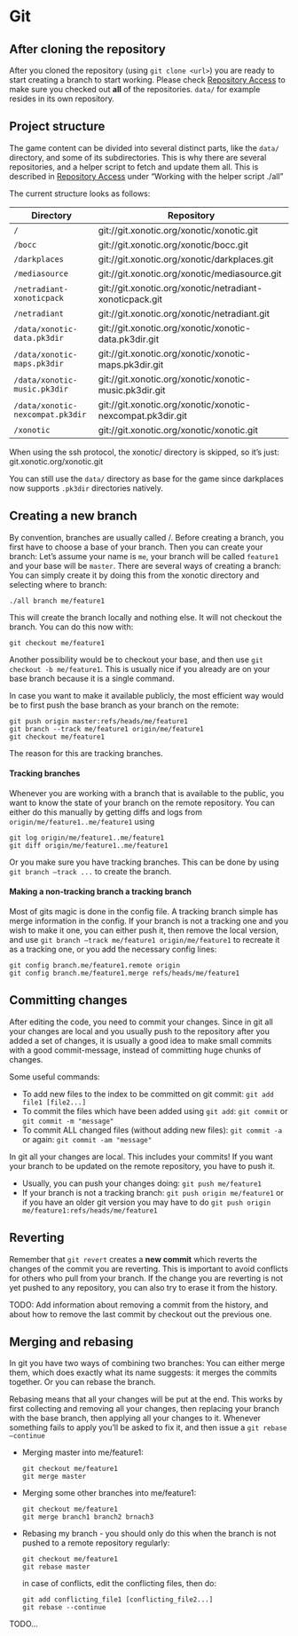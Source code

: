 Git
===

After cloning the repository
----------------------------

After you cloned the repository (using `git clone <url>`) you are ready to start creating a branch to start working.
Please check [Repository Access](Repository_Access) to make sure you checked out **all** of the repositories. `data/` for example resides in its own repository.

Project structure
-----------------

The game content can be divided into several distinct parts, like the `data/` directory, and some of its subdirectories. This is why there are several repositories, and a helper script to fetch and update them all. This is described in [Repository Access](Repository_Access) under “Working with the helper script ./all”

The current structure looks as follows:

| Directory | Repository |
| --------- | ---------- |
|`/`|git://git.xonotic.org/xonotic/xonotic.git|
|`/bocc`|git://git.xonotic.org/xonotic/bocc.git|
|`/darkplaces`|git://git.xonotic.org/xonotic/darkplaces.git|
|`/mediasource`|git://git.xonotic.org/xonotic/mediasource.git|
|`/netradiant-xonoticpack`|git://git.xonotic.org/xonotic/netradiant-xonoticpack.git|
|`/netradiant`|git://git.xonotic.org/xonotic/netradiant.git|
|`/data/xonotic-data.pk3dir`|git://git.xonotic.org/xonotic/xonotic-data.pk3dir.git|
|`/data/xonotic-maps.pk3dir`|git://git.xonotic.org/xonotic/xonotic-maps.pk3dir.git|
|`/data/xonotic-music.pk3dir`|git://git.xonotic.org/xonotic/xonotic-music.pk3dir.git|
|`/data/xonotic-nexcompat.pk3dir`|git://git.xonotic.org/xonotic/xonotic-nexcompat.pk3dir.git|
|`/xonotic`|git://git.xonotic.org/xonotic/xonotic.git|

When using the ssh protocol, the xonotic/ directory is skipped, so it’s just: git.xonotic.org/xonotic.git

You can still use the `data/` directory as base for the game since darkplaces now supports `.pk3dir` directories natively.

Creating a new branch
---------------------

By convention, branches are usually called <yourname>/<branch>.
Before creating a branch, you first have to choose a base of your branch. Then you can create your branch:
Let’s assume your name is `me`, your branch will be called `feature1` and your base will be `master`.
There are several ways of creating a branch:
You can simply create it by doing this from the xonotic directory and selecting where to branch:

    ./all branch me/feature1

This will create the branch locally and nothing else. It will not checkout the branch. You can do this now with:

    git checkout me/feature1

Another possibility would be to checkout your base, and then use `git checkout -b me/feature1`. This is usually nice if you already are on your base branch because it is a single command.

In case you want to make it available publicly, the most efficient way would be to first push the base branch as your branch on the remote:

    git push origin master:refs/heads/me/feature1
    git branch --track me/feature1 origin/me/feature1
    git checkout me/feature1

The reason for this are tracking branches.

#### Tracking branches

Whenever you are working with a branch that is available to the public, you want to know the state of your branch on the remote repository.
You can either do this manually by getting diffs and logs from `origin/me/feature1..me/feature1` using

    git log origin/me/feature1..me/feature1
    git diff origin/me/feature1..me/feature1

Or you make sure you have tracking branches.
This can be done by using `git branch —track ...` to create the branch.

#### Making a non-tracking branch a tracking branch

Most of gits magic is done in the config file. A tracking branch simple has merge information in the config. If your branch is not a tracking one and you wish to make it one, you can either push it, then remove the local version, and use `git branch —track me/feature1 origin/me/feature1` to recreate it as a tracking one, or you add the necessary config lines:

    git config branch.me/feature1.remote origin
    git config branch.me/feature1.merge refs/heads/me/feature1

Committing changes
------------------

After editing the code, you need to commit your changes. Since in git all your changes are local and you usually push to the repository after you added a set of changes, it is usually a good idea to make small commits with a good commit-message, instead of committing huge chunks of changes.

Some useful commands:

-   To add new files to the index to be committed on git commit: `git add file1 [file2...]`
-   To commit the files which have been added using `git add`: `git commit` or `git commit -m "message"`
-   To commit ALL changed files (without adding new files): `git commit -a` or again: `git commit -am "message"`

In git all your changes are local. This includes your commits! If you want your branch to be updated on the remote repository, you have to push it.

-   Usually, you can push your changes doing: `git push me/feature1`
-   If your branch is not a tracking branch: `git push origin me/feature1` or if you have an older git version you may have to do `git push origin me/feature1:refs/heads/me/feature1`

Reverting
---------

Remember that `git revert` creates a **new commit** which reverts the changes of the commit you are reverting.
This is important to avoid conflicts for others who pull from your branch.
If the change you are reverting is not yet pushed to any repository, you can also try to erase it from the history.

TODO: Add information about removing a commit from the history, and about how to remove the last commit by checkout out the previous one.

Merging and rebasing
--------------------

In git you have two ways of combining two branches: You can either merge them, which does exactly what its name suggests: it merges the commits together. Or you can rebase the branch.

Rebasing means that all your changes will be put at the end. This works by first collecting and removing all your changes, then replacing your branch with the base branch, then applying all your changes to it. Whenever something fails to apply you’ll be asked to fix it, and then issue a `git rebase —continue`

-   Merging master into me/feature1:

        git checkout me/feature1
        git merge master

-   Merging some other branches into me/feature1:

        git checkout me/feature1
        git merge branch1 branch2 brnach3

-   Rebasing my branch - you should only do this when the branch is not pushed to a remote repository regularly:

        git checkout me/feature1
        git rebase master

    in case of conflicts, edit the conflicting files, then do:

        git add conflicting_file1 [conflicting_file2...]
        git rebase --continue

TODO...
